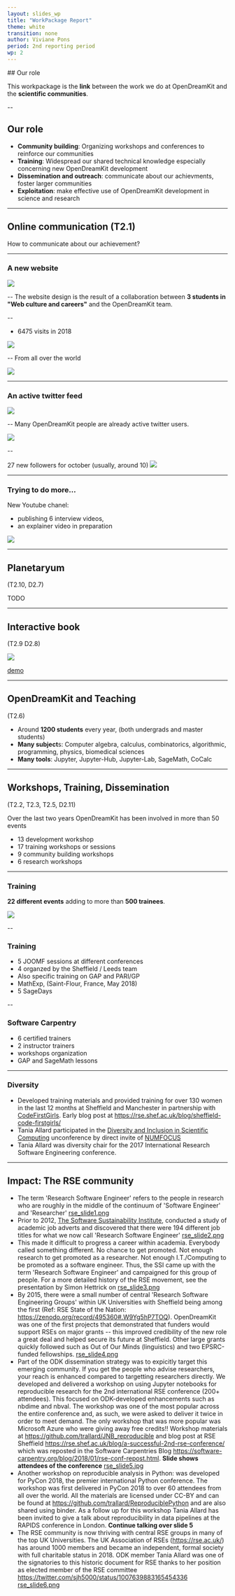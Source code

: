```yaml
---
layout: slides_wp
title: "WorkPackage Report"
theme: white
transition: none
author: Viviane Pons
period: 2nd reporting period
wp: 2
---
```


<section data-markdown data-separator="^---\n" data-separator-vertical="^--\n">
## Our role

This workpackage is the **link** between the work we do at OpenDreamKit and the **scientific communities**.

--
## Our role

- **Community building**: Organizing workshops and conferences to reinforce our communities
- **Training**: Widespread our shared technical knowledge especially concerning new OpenDreamKit development
- **Dissemination and outreach**: communicate about our achievments, foster larger communities
- **Exploitation**: make effective use of OpenDreamKit development in science and research 

---
## Online communication (T2.1)

How to communicate about our achievement?


---
### A new website

![](../WP2-website.png)

--
The website design is the result of a collaboration between **3 students in "Web culture and careers"** and the OpenDreamKit team.

--

* 6475 visits in 2018

![](../WP2-visits.png)

--
From all over the world

![](../WP2-site-geo.png)

---
### An active twitter feed

![](../WP2-twitter.png)

--
Many OpenDreamKit people are already active twitter users.

![](../WP2-twitter-people.png)

--

27 new followers for october (usually, around 10)
![](../WP2-oct-tweet.png)

---
### Trying to do more...

New Youtube chanel: 
* publishing 6 interview videos, 
* an explainer video in preparation

![](../WP2-youtube.png)


---
## Planetaryum 
(T2.10, D2.7)

TODO

---
## Interactive book 
(T2.9 D2.8)

![](../WP2-book.png)

[demo](http://visual.icse.us.edu.pl/LA/index.html)

---
## OpenDreamKit and Teaching 
(T2.6)

* Around **1200 students** every year, (both undergrads and master students)
* **Many subject**s: Computer algebra, calculus, combinatorics, algorithmic, programming, physics, biomedical sciences
* **Many tools**: Jupyter, Jupyter-Hub, Jupyter-Lab, SageMath, CoCalc

---
## Workshops, Training, Dissemination 
(T2.2, T2.3, T2.5, D2.11)

Over the last two years OpenDreamKit has been involved in more than 50 events

* 13 development workshop
* 17 training workshops or sessions
* 9 community building workshops
* 6 research workshops

---
### Training

**22 different events** adding to more than **500 trainees**. 

![](../WP2-training.jpg)

--
### Training

* 5 JOOMF sessions at different conferences
* 4 organzed by the Sheffield / Leeds team
* Also specific training on GAP and PARI/GP
* MathExp, (Saint-Flour, France, May 2018)
* 5 SageDays

--
### Software Carpentry

* 6 certified trainers
* 2 instructor trainers
* workshops organization
* GAP and SageMath lessons


---
### Diversity

* Developed training materials and provided training for over 130 women in the last 12 months at Sheffield and Manchester in partnership with [CodeFirstGirls](https://www.codefirstgirls.org.uk/). Early blog post at https://rse.shef.ac.uk/blog/sheffield-code-firstgirls/
* Tania Allard participated in the [Diversity and Inclusion in Scientific Computing](https://numfocus.org/programs/diversity-inclusion) unconference by direct invite of [NUMFOCUS](https://numfocus.org/)
* Tania Allard was diversity chair for the 2017 International Research Software Engineering conference.

---
## Impact: The RSE community

* The term 'Research Software Engineer' refers to the people in research who are roughly in the middle of the continuum of 'Software Engineer' and 'Researcher' [rse_slide1.png](./rse_slide1.png)
* Prior to 2012, [The Software Sustainability Institute](https://www.software.ac.uk/), conducted a study of academic job adverts and discovered that there were 194 different job titles for what we now call 'Research Software Engineer' [rse_slide2.png](./rse_slide2.png)
* This made it difficult to progress a career within academia. Everybody called something different. No chance to get promoted. Not enough research to get promoted as a researcher. Not enough I.T./Computing to be promoted as a software engineer.  Thus, the SSI came up with the term 'Research Software Engineer' and campaigned for this group of people.  For a more detailed history of the RSE movement, see the presentation by Simon Hettrick on [rse_slide3.png](./rse_slide3.png)
* By 2015, there were a small number of central 'Research Software Engineering Groups' within UK Universities with Sheffield being among the first (Ref: RSE State of the Nation: https://zenodo.org/record/495360#.W9Yg5hP7TOQ).  OpenDreamKit was one of the first projects that demonstrated that funders would support RSEs on major grants -- this improved credibility of the new role a great deal and helped secure its future at Sheffield. Other large grants quickly followed such as Out of Our Minds (linguistics) and two EPSRC-funded fellowships. [rse_slide4.png](./rse_slide4.png)
* Part of the ODK dissemination strategy was to expicitly target this emerging community. If you get the people who advise researchers, your reach is enhanced compared to targetting researchers directly. We developed and delivered a workshop on using Jupyter notebooks for reproducible research for the 2nd international RSE conference (200+ attendees). This focused on ODK-developed enhancements such as nbdime and nbval. The workshop was one of the most popular across the entire conference and, as such, we were asked to deliver it twice in order to meet demand. The only workshop that was more popular was Microsoft Azure who were giving away free credits!! Workshop materials at https://github.com/trallard/JNB_reproducible and blog post at RSE Sheffield https://rse.shef.ac.uk/blog/a-successful-2nd-rse-conference/ which was reposted in the Software Carpentries Blog https://software-carpentry.org/blog/2018/01/rse-conf-repost.html.  **Slide shows attendees of the conference** [rse_slide5.jpg](./rse_slide5.jpg)
* Another workshop on reproducible analysis in Python: was developed for PyCon 2018, the premier international Python conference.  The workshop was first delivered in PyCon 2018 to over 60 attendees from all over the world. All the materials are licensed under CC-BY and can be found at https://github.com/trallard/ReproduciblePython and are also shared using binder. As a follow up for this workshop Tania Allard has been invited to give a talk about reproducibility in data pipelines at the RAPIDS conference in London. **Continue talking over slide 5**
* The RSE community is now thriving with central RSE groups in many of the top UK Universities. The UK Association of RSEs (https://rse.ac.uk/) has around 1000 members and became an independent, formal society with full charitable status in 2018.  ODK member Tania Allard was one of the signatories to this historic document for RSE thanks to her position as elected member of the RSE committee  https://twitter.com/sjh5000/status/1007639883165454336 [rse_slide6.png](rse_slide6.png)





</section>


